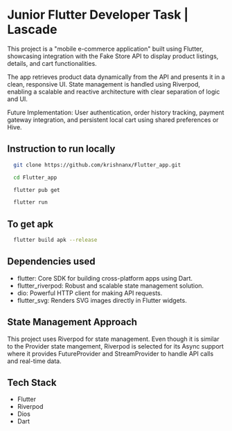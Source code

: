 # Junior Flutter Developer Task | Lascade

This project is a "mobile e-commerce application" built using Flutter, showcasing integration with the Fake Store API to display product listings, details, and cart functionalities.

The app retrieves product data dynamically from the API and presents it in a clean, responsive UI. State management is handled using Riverpod, enabling a scalable and reactive architecture with clear separation of logic and UI.

Future Implementation: User authentication, order history tracking, payment gateway integration, and persistent local cart using shared preferences or Hive.


## Instruction to run locally
  ```bash
    git clone https://github.com/krishnanx/Flutter_app.git

  ```
  ```bash
    cd Flutter_app
  ```
  ```bash
    flutter pub get  
  ```
  ```bash
    flutter run
  ```
## To get apk
  ```bash
    flutter build apk --release
  ```
## Dependencies used
  - flutter:	Core SDK for building cross-platform apps using Dart.
  - flutter_riverpod:	Robust and scalable state management solution.
  - dio:	Powerful HTTP client for making API requests.
  - flutter_svg:	Renders SVG images directly in Flutter widgets.

## State Management Approach
  This project uses Riverpod for state management. Even though it is similar to the Provider state mangement,
  Riverpod is selected for its Async support where it provides FutureProvider and StreamProvider to handle API calls and real-time data.
  
## Tech Stack
  - Flutter
  - Riverpod
  - Dios
  - Dart







